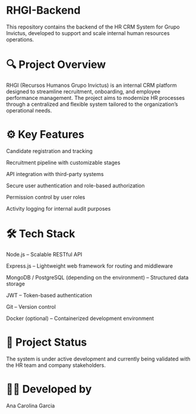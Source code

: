 # RHGI-Backend
This repository contains the backend of the HR CRM System for Grupo Invictus, developed to support and scale internal human resources operations.

# 🔍 Project Overview

RHGI (Recursos Humanos Grupo Invictus) is an internal CRM platform designed to streamline recruitment, onboarding, and employee performance management. The project aims to modernize HR processes through a centralized and flexible system tailored to the organization’s operational needs.

# ⚙️ Key Features

Candidate registration and tracking

Recruitment pipeline with customizable stages

API integration with third-party systems

Secure user authentication and role-based authorization

Permission control by user roles

Activity logging for internal audit purposes

# 🛠️ Tech Stack

Node.js – Scalable RESTful API

Express.js – Lightweight web framework for routing and middleware

MongoDB / PostgreSQL (depending on the environment) – Structured data storage

JWT – Token-based authentication

Git – Version control

Docker (optional) – Containerized development environment

# 🚧 Project Status
The system is under active development and currently being validated with the HR team and company stakeholders.

# 👩‍💻 Developed by
Ana Carolina Garcia
